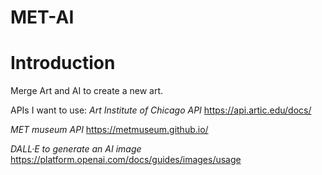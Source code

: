 # MET-AI
# Introduction
Merge Art and AI to create a new art. 

APIs I want to use:
*Art Institute of Chicago API*
https://api.artic.edu/docs/

*MET museum API* 
https://metmuseum.github.io/

*DALL·E to generate an AI image*
https://platform.openai.com/docs/guides/images/usage
